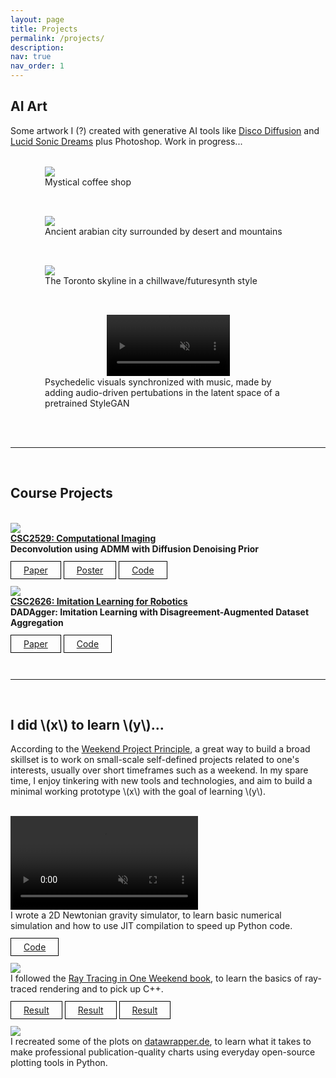 ```yaml
---
layout: page
title: Projects
permalink: /projects/
description:
nav: true
nav_order: 1
---
```


<h2>AI Art</h2>
Some artwork I (?) created with generative AI tools like <a href="https://github.com/alembics/disco-diffusion">Disco Diffusion</a> and <a href="https://github.com/mikaelalafriz/lucid-sonic-dreams">Lucid Sonic Dreams</a> plus Photoshop. Work in progress...
<br>
<br>

<div class="card mt-3">
<div style="margin-top:3%; margin-left:3%; margin-right:3%">
    <figure>
      <img class="img-fluid z-depth-1 rounded" src="{{site.baseurl}}/assets/img/cafe_upscaled.png">
      <figcaption>Mystical coffee shop</figcaption>
    </figure>
</div>
</div>
<br>

<div class="card mt-3">
<div style="margin-top:3%; margin-left:3%; margin-right:3%">
    <figure>
      <img class="img-fluid z-depth-1 rounded" src="{{site.baseurl}}/assets/img/arabia_upscaled.png">
      <figcaption>Ancient arabian city surrounded by desert and mountains</figcaption>
    </figure>
</div>
</div>
<br>

<div class="card mt-3">
<div style="margin-top:3%; margin-left:3%; margin-right:3%">
    <figure>
      <img class="img-fluid z-depth-1 rounded" src="{{site.baseurl}}/assets/img/toronto_upscaled.png">
      <figcaption>The Toronto skyline in a chillwave/futuresynth style</figcaption>
    </figure>
</div>
</div>
<br>

<div class="card mt-3">
<div style="margin-top:3%; margin-left:3%; margin-right:3%">
    <figure>
      <center>
        <video class="img-fluid z-depth-1 rounded" id="videoElement" autoplay="autoplay" loop=true muted width="50%" >
          <source src="{{site.baseurl}}/assets/vid/to_the_moon.mp4" type="video/mp4">
        </video>
      </center>
      <figcaption>Psychedelic visuals synchronized with music, made by adding audio-driven pertubations in the latent space of a pretrained StyleGAN</figcaption>
    </figure>
</div>
</div>
<br>

<script type="text/javascript">
    (function(window) {
        function setupVideo()
        {
            var v = document.getElementById('videoElement');
            v.addEventListener('mouseover', function() { this.controls = true; }, false);
            v.addEventListener('mouseout', function() { this.controls = false; }, false);
        }

        window.addEventListener('load', setupVideo, false);
    })(window);
</script>


<!-- ----------------------------------------------------------------------------- -->
<br>
<hr>
<br>
<!-- ----------------------------------------------------------------------------- -->

<h2>Course Projects</h2>
<br>

<div class="card mt-3">
<div class="p-3">
<div>
  <div class="row">
  <div class="col-sm-2">
        <img class="img-fluid z-depth-1 rounded" src="{{site.baseurl}}/assets/img/ADMMDiffusionPoster.png">
  </div>
  <div class="col-sm-10">
    <b><a href="https://www.cs.toronto.edu/~lindell/teaching/2529/">CSC2529: Computational Imaging</a></b><br>
    <b>Deconvolution using ADMM with Diffusion Denoising Prior</b><br>
    <br>
    <a href="{{site.baseurl}}/assets/pdf/ADMMDiffusionReport.pdf" style="border: 1px solid black; padding: 5px 20px;" class="btn btn-sm z-depth-1" role="button">Paper</a>
    <a href="{{site.baseurl}}/assets/pdf/ADMMDiffusionPoster.pdf" style="border: 1px solid black; padding: 5px 20px;" class="btn btn-sm z-depth-1" role="button">Poster</a>
    <a href="https://github.com/ZakariaPZ/ADMM-Deconvolution-with-Diffusion-Prior" style="border: 1px solid black; padding: 5px 20px;" class="btn btn-sm z-depth-1" role="button">Code</a>
  </div>
</div>
</div>
</div>
</div>
<br>


<div class="card mt-3">
<div class="p-3">
<div>
  <div class="row">
  <div class="col-sm-2">
    <img class="img-fluid z-depth-1 rounded" src="{{site.baseurl}}/assets/img/dadagger.jpg">
  </div>
  <div class="col-sm-10">
    <b><a href="http://www.cs.toronto.edu/~florian/courses/csc2626w22/">CSC2626: Imitation Learning for Robotics</a></b><br>
    <b>DADAgger: Imitation Learning with Disagreement-Augmented Dataset Aggregation</b><br>
    <br>
    <a href="{{site.baseurl}}/assets/pdf/DADAgger.pdf" style="border: 1px solid black; padding: 5px 20px;" class="btn btn-sm z-depth-1" role="button">Paper</a>
    <a href="https://github.com/Samarendra109/DADAgger" style="border: 1px solid black; padding: 5px 20px;" class="btn btn-sm z-depth-1" role="button">Code</a>
  </div>
</div>
</div>
</div>
</div>
<br>



<!-- ----------------------------------------------------------------------------- -->
<br>
<hr>
<br>
<!-- ----------------------------------------------------------------------------- -->

<h2>I did \(x\) to learn \(y\)...</h2>
<p>According to the <a href="https://towardsdatascience.com/want-a-data-science-job-use-the-weekend-project-principle-to-get-it-a86ba2da514f">Weekend Project Principle</a>, a great way to build a broad skillset is to work on small-scale self-defined projects related to one's interests, usually over short timeframes such as a weekend. In my spare time, I enjoy tinkering with new tools and technologies, and aim to build a minimal working prototype \(x\) with the goal of learning \(y\).</p>
<br>


<div class="card mt-3">
<div class="p-3">
<div>
  <div class="row">
  <div class="col-sm-4">
    <video class="img-fluid z-depth-1 rounded" autoplay="autoplay" loop=true muted>
      <source src="{{site.baseurl}}/assets/vid/gravity.mp4" type="video/mp4">
    </video>
  </div>
  <div class="col-sm-8">
    I wrote a 2D Newtonian gravity simulator, to learn basic numerical simulation and how to use JIT compilation to speed up Python code.
    <br><br>
    <a href="https://gist.github.com/akasharidas/4e5680acc60403d9c663c0c47b400a7b" style="border: 1px solid black; padding: 5px 20px;" class="btn btn-sm z-depth-1" role="button">Code</a>
  </div>
</div>
</div>
</div>
</div>
<br>


<div class="card mt-3">
<div class="p-3">
<div>
  <div class="row">
  <div class="col-sm-4">
    <img class="img-fluid z-depth-1 rounded" src="{{site.baseurl}}/assets/img/simple_scene.png">
  </div>
  <div class="col-sm-8">
    I followed the <a href="https://raytracing.github.io/books/RayTracingInOneWeekend.html">Ray Tracing in One Weekend book</a>, to learn the basics of ray-traced rendering and to pick up C++.
        <br><br>
    <a href="{{site.baseurl}}/assets/img/final_scene.png" style="border: 1px solid black; padding: 5px 20px;" class="btn btn-sm z-depth-1" role="button">Result</a>
    <a href="{{site.baseurl}}/assets/img/simple_scene.png" style="border: 1px solid black; padding: 5px 20px;" class="btn btn-sm z-depth-1" role="button">Result</a>
    <a href="{{site.baseurl}}/assets/img/grey_ball.jpg" style="border: 1px solid black; padding: 5px 20px;" class="btn btn-sm z-depth-1" role="button">Result</a>
  </div>
</div>
</div>
</div>
</div>
<br>


<div class="card mt-3">
<div class="p-3">
<div>
  <div class="row">
  <div class="col-sm-4">
    <img class="img-fluid z-depth-1 rounded" src="{{site.baseurl}}/assets/img/bar_chart.png">
  </div>
  <div class="col-sm-8">
    I recreated some of the plots on <a href="https://www.datawrapper.de/">datawrapper.de</a>, to learn what it takes to make professional publication-quality charts using everyday open-source plotting tools in Python.
  </div>
</div>
</div>
</div>
</div>
<br>




